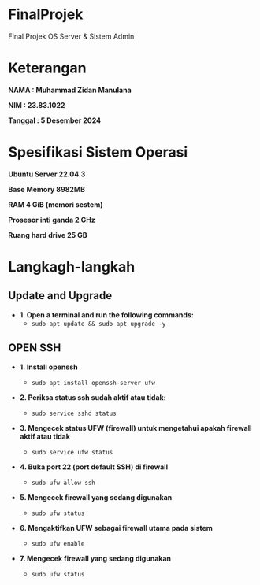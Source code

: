 # FinalProjek
Final Projek OS Server &amp; Sistem Admin 

# Keterangan
<b>NAMA    : Muhammad Zidan Manulana</b>

<b>NIM     : 23.83.1022</b>

<b>Tanggal : 5 Desember 2024</b>

# Spesifikasi Sistem Operasi
<b>Ubuntu Server 22.04.3</b>

<b>Base Memory 8982MB</b>

<b>RAM 4 GiB (memori sestem)</b>

<b>Prosesor inti ganda 2 GHz</b>

<b>Ruang hard drive 25 GB</b>

<!---------------------------------------------------------------------- SECTION BREAK ---------------------------------------------------------------------->

# Langkagh-langkah

<h2> Update and Upgrade</h2>

- <b>1. Open a terminal and run the following commands:</b>
  - `sudo apt update && sudo apt upgrade -y`

<h2> OPEN SSH</h2>

- <b>1. Install openssh</b>
  - `sudo apt install openssh-server ufw`
 
- <b>2. Periksa status ssh sudah aktif atau tidak:</b>
  - `sudo service sshd status`
 
- <b>3. Mengecek status UFW (firewall) untuk mengetahui apakah firewall aktif atau tidak</b>
  - `sudo service ufw status`
 
- <b>4. Buka port 22 (port default SSH) di firewall</b>
  - `sudo ufw allow ssh`
 
- <b>5. Mengecek firewall yang sedang digunakan</b>
  - `sudo ufw status`
 
- <b>6. Mengaktifkan UFW sebagai firewall utama pada sistem</b>
  - `sudo ufw enable`
 
- <b>7. Mengecek firewall yang sedang digunakan</b>
  - `sudo ufw status`
 
